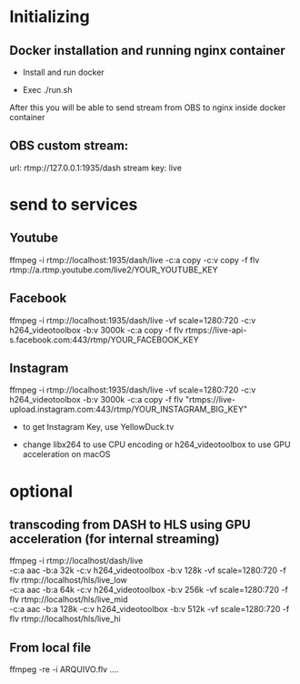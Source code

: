 # Initializing

## Docker installation and running nginx container

* Install and run docker

* Exec ./run.sh

After this you will be able to send stream from OBS to nginx inside docker container

## OBS custom stream:

url: rtmp://127.0.0.1:1935/dash
stream key: live

# send to services

## Youtube

ffmpeg -i rtmp://localhost:1935/dash/live -c:a copy -c:v copy -f flv rtmp://a.rtmp.youtube.com/live2/YOUR_YOUTUBE_KEY

## Facebook
ffmpeg -i rtmp://localhost:1935/dash/live -vf scale=1280:720 -c:v h264_videotoolbox -b:v 3000k -c:a copy -f flv rtmps://live-api-s.facebook.com:443/rtmp/YOUR_FACEBOOK_KEY

## Instagram
ffmpeg -i rtmp://localhost:1935/dash/live -vf scale=1280:720 -c:v h264_videotoolbox -b:v 3000k -c:a copy -f flv "rtmps://live-upload.instagram.com:443/rtmp/YOUR_INSTAGRAM_BIG_KEY"

* to get Instagram Key, use YellowDuck.tv

* change libx264 to use CPU encoding or h264_videotoolbox to use GPU acceleration on macOS

# optional

## transcoding from DASH to HLS using GPU acceleration (for internal streaming)
ffmpeg -i rtmp://localhost/dash/live \
  -c:a aac -b:a 32k  -c:v h264_videotoolbox -b:v 128k -vf scale=1280:720 -f flv rtmp://localhost/hls/live_low \
  -c:a aac -b:a 64k  -c:v h264_videotoolbox -b:v 256k -vf scale=1280:720 -f flv rtmp://localhost/hls/live_mid \
  -c:a aac -b:a 128k -c:v h264_videotoolbox -b:v 512k -vf scale=1280:720 -f flv rtmp://localhost/hls/live_hi

## From local file
ffmpeg -re -i ARQUIVO.flv ....

